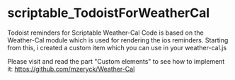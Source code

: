 # scriptable_TodoistForWeatherCal
Todoist reminders for Scriptable Weather-Cal
Code is based on the Weather-Cal module which is used for rendering the ios reminders.
Starting from this, i created a custom item which you can use in your weather-cal.js

Please visit and read the part "Custom elements" to see how to implement it:
https://github.com/mzeryck/Weather-Cal